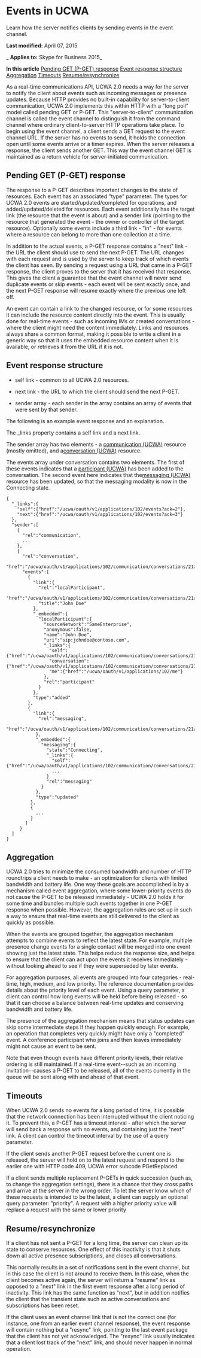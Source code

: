 
# Events in UCWA
Learn how the server notifies clients by sending events in the event channel.

 **Last modified:** April 07, 2015

 _ **Applies to:** Skype for Business 2015_

 **In this article**
[Pending GET (P-GET) response](#sectionSection0)
[Event response structure](#sectionSection1)
[Aggregation](#sectionSection2)
[Timeouts](#sectionSection3)
[Resume/resynchronize](#sectionSection4)


As a real-time communications API, UCWA 2.0 needs a way for the server to notify the client about events such as incoming messages or presence updates. Because HTTP provides no built-in capability for server-to-client communication, UCWA 2.0 implements this within HTTP with a "long poll" model called pending GET or P-GET. This "server-to-client" communication channel is called the event channel to distinguish it from the command channel where ordinary client-to-server HTTP operations take place. 
To begin using the event channel, a client sends a GET request to the event channel URL. If the server has no events to send, it holds the connection open until some events arrive or a timer expires. When the server releases a response, the client sends another GET. This way the event channel GET is maintained as a return vehicle for server-initiated communication. 

## Pending GET (P-GET) response
<a name="sectionSection0"> </a>

The response to a P-GET describes important changes to the state of resources. Each event has an associated "type" parameter. The types for UCWA 2.0 events are started/updated/completed for operations, and added/updated/deleted for resources. Each event additionally has the target link (the resource that the event is about) and a sender link (pointing to the resource that generated the event - the owner or controller of the target resource). Optionally some events include a third link - "in" - for events where a resource can belong to more than one collection at a time. 

In addition to the actual events, a P-GET response contains a "next" link - the URL the client should use to send the next P-GET. The URL changes with each request and is used by the server to keep track of which events the client has seen. By sending a request using a URL that came in a P-GET response, the client proves to the server that it has received that response. This gives the client a guarantee that the event channel will never send duplicate events or skip events - each event will be sent exactly once, and the next P-GET response will resume exactly where the previous one left off. 

An event can contain a link to the changed resource, or for some resources it can include the resource content directly into the event. This is usually done for real-time events - such as incoming IMs or created conversations - where the client might need the content immediately. Links and resources always share a common format, making it possible to write a client in a generic way so that it uses the embedded resource content when it is available, or retrieves it from the URL if it is not. 


## Event response structure
<a name="sectionSection1"> </a>


- self link - common to all UCWA 2.0 resources.
    
- next link - the URL to which the client should send the next P-GET.
    
- sender array - each sender in the array contains an array of events that were sent by that sender.
    
The following is an example event response and an explanation. 

The _links property contains a self link and a next link.

The sender array has two elements - a [communication (UCWA)](communication_ref.md) resource (mostly omitted), and a[conversation (UCWA)](conversation_ref.md) resource.

The events array under conversation contains two elements. The first of these events indicates that a [participant (UCWA)](participant_ref.md) has been added to the conversation. The second event here indicates that the[messaging (UCWA)](messaging_ref.md) resource has been updated, so that the messaging modality is now in the Connecting state.




```
{
  "_links":{
    "self":{"href":"/ucwa/oauth/v1/applications/102/events?ack=2"},
    "next":{"href":"/ucwa/oauth/v1/applications/102/events?ack=3"}
  },
  "sender":[
    {
      "rel":"communication",
      ...
    },
    {
      "rel":"conversation",
      "href":"/ucwa/oauth/v1/applications/102/communication/conversations/21a1",
      "events":[
        {
          "link":{
            "rel":"localParticipant",
            "href":"/ucwa/oauth/v1/applications/102/communication/conversations/21a1/participants/johndoe@contoso.com",
            "title":"John Doe"
          },
          "_embedded":{
            "localParticipant":{
              "sourceNetwork":"SameEnterprise",
              "anonymous":false,
              "name":"John Doe",
              "uri":"sip:johndoe@contoso.com",
              "_links":{
                "self":{"href":"/ucwa/oauth/v1/applications/102/communication/conversations/21a1/participants/johndoe@contoso.com"},
                "conversation":{"href":"/ucwa/oauth/v1/applications/102/communication/conversations/21a1"},
                "me":{"href":"/ucwa/oauth/v1/applications/102/me"}
              },
              "rel":"participant"
            }
          },
          "type":"added"
        },
        {
          "link":{
            "rel":"messaging",
            "href":"/ucwa/oauth/v1/applications/102/communication/conversations/21a1/messaging"
           },
           "_embedded":{
             "messaging":{
               "state":"Connecting",
               "_links":{
                 "self":{"href":"/ucwa/oauth/v1/applications/102/communication/conversations/21a1/messaging"},
                 ...
               }
               "rel":"messaging"
             }
           },
           "type":"updated"
         },
         {
           ...
         }
       ]
     }
  ]
}

```


## Aggregation
<a name="sectionSection2"> </a>

UCWA 2.0 tries to minimize the consumed bandwidth and number of HTTP roundtrips a client needs to make - an optimization for clients with limited bandwidth and battery life. One way these goals are accomplished is by a mechanism called event aggregation, where some lower-priority events do not cause the P-GET to be released immediately - UCWA 2.0 holds it for some time and bundles multiple such events together in one P-GET response when possible. However, the aggregation rules are set up in such a way to ensure that real-time events are still delivered to the client as quickly as possible.

When the events are grouped together, the aggregation mechanism attempts to combine events to reflect the latest state. For example, multiple presence change events for a single contact will be merged into one event showing just the latest state. This helps reduce the response size, and helps to ensure that the client can act upon the events it receives immediately - without looking ahead to see if they were superseded by later events. 

For aggregation purposes, all events are grouped into four categories - real-time, high, medium, and low priority. The reference documentation provides details about the priority level of each event. Using a query parameter, a client can control how long events will be held before being released - so that it can choose a balance between real-time updates and conserving bandwidth and battery life. 

The presence of the aggregation mechanism means that status updates can skip some intermediate steps if they happen quickly enough. For example, an operation that completes very quickly might have only a "completed" event. A conference participant who joins and then leaves immediately might not cause an event to be sent.

Note that even though events have different priority levels, their relative ordering is still maintained. If a real-time event--such as an incoming invitation--causes a P-GET to be released, all of the events currently in the queue will be sent along with and ahead of that event. 


## Timeouts
<a name="sectionSection3"> </a>

When UCWA 2.0 sends no events for a long period of time, it is possible that the network connection has been interrupted without the client noticing it. To prevent this, a P-GET has a timeout interval - after which the server will send back a response with no events, and containing just the "next" link. A client can control the timeout interval by the use of a query parameter. 

If the client sends another P-GET request before the current one is released, the server will hold on to the latest request and respond to the earlier one with HTTP code 409, UCWA error subcode PGetReplaced.

If a client sends multiple replacement P-GETs in quick succession (such as, to change the aggregation settings), there is a chance that they cross paths and arrive at the server in the wrong order. To let the server know which of these requests is intended to be the latest, a client can supply an optional query parameter: "priority". A request with a higher priority value will replace a request with the same or lower priority


## Resume/resynchronize
<a name="sectionSection4"> </a>

If a client has not sent a P-GET for a long time, the server can clean up its state to conserve resources. One effect of this inactivity is that it shuts down all active presence subscriptions, and closes all conversations.

This normally results in a set of notifications sent in the event channel, but in this case the client is not around to receive them. In this case, when the client becomes active again, the server will return a "resume" link as opposed to a "next" link in the first event response after a long period of inactivity. This link has the same function as "next", but in addition notifies the client that the transient state such as active conversations and subscriptions has been reset. 

If the client uses an event channel link that is not the correct one (for instance, one from an earlier event channel response), the event response will contain nothing but a "resync" link, pointing to the last event package that the client has not yet acknowledged. The "resync" link usually indicates that a client lost track of the "next" link, and should never happen in normal operation.

